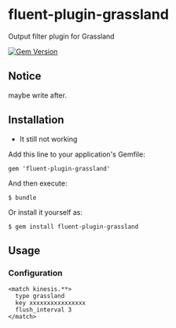 # fluent-plugin-grassland

Output filter plugin for Grassland

[![Gem Version](https://badge.fury.io/rb/fluent-plugin-grassland.svg)](http://badge.fury.io/rb/fluent-plugin-grassland)

## Notice

maybe write after.

## Installation
* It still not working

Add this line to your application's Gemfile:

    gem 'fluent-plugin-grassland'

And then execute:

    $ bundle

Or install it yourself as:

    $ gem install fluent-plugin-grassland

## Usage

### Configuration

```
<match kinesis.**>
  type grassland
  key xxxxxxxxxxxxxxxx
  flush_interval 3
</match>
```
